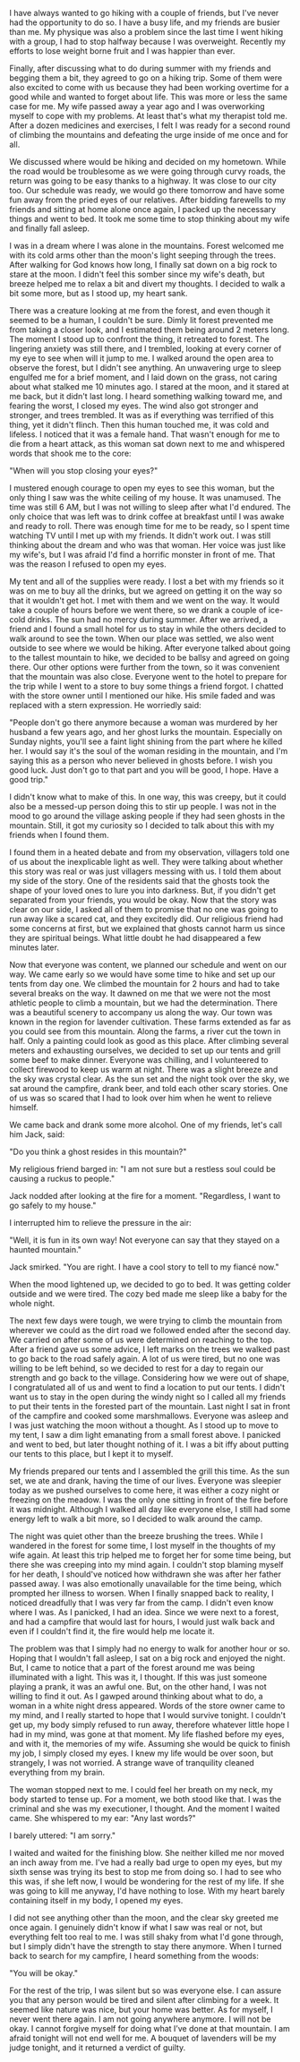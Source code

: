I have always wanted to go hiking with a couple of friends, but I've never had the opportunity to do so. I have a busy life, and my friends are busier than me. My physique was also a problem since the last time I went hiking with a group, I had to stop halfway because I was overweight. Recently my efforts to lose weight borne fruit and I was happier than ever.  
  
Finally, after discussing what to do during summer with my friends and begging them a bit, they agreed to go on a hiking trip. Some of them were also excited to come with us because they had been working overtime for a good while and wanted to forget about life. This was more or less the same case for me. My wife passed away a year ago and I was overworking myself to cope with my problems. At least that's what my therapist told me. After a dozen medicines and exercises, I felt I was ready for a second round of climbing the mountains and defeating the urge inside of me once and for all.  
  
We discussed where would be hiking and decided on my hometown. While the road would be troublesome as we were going through curvy roads, the return was going to be easy thanks to a highway. It was close to our city too. Our schedule was ready, we would go there tomorrow and have some fun away from the pried eyes of our relatives. After bidding farewells to my friends and sitting at home alone once again, I packed up the necessary things and went to bed. It took me some time to stop thinking about my wife and finally fall asleep.  
  
I was in a dream where I was alone in the mountains. Forest welcomed me with its cold arms other than the moon's light seeping through the trees. After walking for God knows how long, I finally sat down on a big rock to stare at the moon. I didn't feel this somber since my wife's death, but breeze helped me to relax a bit and divert my thoughts. I decided to walk a bit some more, but as I stood up, my heart sank.   
  
There was a creature looking at me from the forest, and even though it seemed to be a human, I couldn't be sure. Dimly lit forest prevented me from taking a closer look, and I estimated them being around 2 meters long. The moment I stood up to confront the thing, it retreated to forest. The lingering anxiety was still there, and I trembled, looking at every corner of my eye to see when will it jump to me. I walked around the open area to observe the forest, but I didn't see anything. An unwavering urge to sleep engulfed me for a brief moment, and I laid down on the grass, not caring about what stalked me 10 minutes ago. I stared at the moon, and it stared at me back, but it didn't last long. I heard something walking toward me, and fearing the worst, I closed my eyes. The wind also got stronger and stronger, and trees trembled. It was as if everything was terrified of this thing, yet it didn't flinch. Then this human touched me, it was cold and lifeless. I noticed that it was a female hand. That wasn't enough for me to die from a heart attack, as this woman sat down next to me and whispered words that shook me to the core:  
"When will you stop closing your eyes?"  
I mustered enough courage to open my eyes to see this woman, but the only thing I saw was the white ceiling of my house. It was unamused. The time was still 6 AM, but I was not willing to sleep after what I'd endured. The only choice that was left was to drink coffee at breakfast until I was awake and ready to roll. There was enough time for me to be ready, so I spent time watching TV until I met up with my friends. It didn't work out. I was still thinking about the dream and who was that woman. Her voice was just like my wife's, but I was afraid I'd find a horrific monster in front of me. That was the reason I refused to open my eyes.  
  
My tent and all of the supplies were ready. I lost a bet with my friends so it was on me to buy all the drinks, but we agreed on getting it on the way so that it wouldn't get hot. I met with them and we went on the way. It would take a couple of hours before we went there, so we drank a couple of ice-cold drinks. The sun had no mercy during summer. After we arrived, a friend and I found a small hotel for us to stay in while the others decided to walk around to see the town. When our place was settled, we also went outside to see where we would be hiking. After everyone talked about going to the tallest mountain to hike, we decided to be ballsy and agreed on going there. Our other options were further from the town, so it was convenient that the mountain was also close. Everyone went to the hotel to prepare for the trip while I went to a store to buy some things a friend forgot. I chatted with the store owner until I mentioned our hike. His smile faded and was replaced with a stern expression. He worriedly said:  
"People don't go there anymore because a woman was murdered by her husband a few years ago, and her ghost lurks the mountain. Especially on Sunday nights, you'll see a faint light shining from the part where he killed her. I would say it's the soul of the woman residing in the mountain, and I'm saying this as a person who never believed in ghosts before. I wish you good luck. Just don't go to that part and you will be good, I hope. Have a good trip."  
I didn't know what to make of this. In one way, this was creepy, but it could also be a messed-up person doing this to stir up people. I was not in the mood to go around the village asking people if they had seen ghosts in the mountain. Still, it got my curiosity so I decided to talk about this with my friends when I found them.  
  
I found them in a heated debate and from my observation, villagers told one of us about the inexplicable light as well. They were talking about whether this story was real or was just villagers messing with us. I told them about my side of the story. One of the residents said that the ghosts took the shape of your loved ones to lure you into darkness. But, if you didn't get separated from your friends, you would be okay. Now that the story was clear on our side, I asked all of them to promise that no one was going to run away like a scared cat, and they excitedly did. Our religious friend had some concerns at first, but we explained that ghosts cannot harm us since they are spiritual beings. What little doubt he had disappeared a few minutes later.  
  
Now that everyone was content, we planned our schedule and went on our way. We came early so we would have some time to hike and set up our tents from day one. We climbed the mountain for 2 hours and had to take several breaks on the way. It dawned on me that we were not the most athletic people to climb a mountain, but we had the determination. There was a beautiful scenery to accompany us along the way. Our town was known in the region for lavender cultivation. These farms extended as far as you could see from this mountain. Along the farms, a river cut the town in half. Only a painting could look as good as this place.  After climbing several meters and exhausting ourselves, we decided to set up our tents and grill some beef to make dinner. Everyone was chilling, and I volunteered to collect firewood to keep us warm at night. There was a slight breeze and the sky was crystal clear. As the sun set and the night took over the sky, we sat around the campfire, drank beer, and told each other scary stories. One of us was so scared that I had to look over him when he went to relieve himself.  
  
We came back and drank some more alcohol. One of my friends, let's call him Jack, said:  
"Do you think a ghost resides in this mountain?"  
My religious friend barged in: "I am not sure but a restless soul could be causing a ruckus to people."  
Jack nodded after looking at the fire for a moment. "Regardless, I want to go safely to my house."  
I interrupted him to relieve the pressure in the air:  
"Well, it is fun in its own way! Not everyone can say that they stayed on a haunted mountain."  
Jack smirked. "You are right. I have a cool story to tell to my fiancé now."  
  
When the mood lightened up, we decided to go to bed. It was getting colder outside and we were tired. The cozy bed made me sleep like a baby for the whole night.  
  
The next few days were tough, we were trying to climb the mountain from wherever we could as the dirt road we followed ended after the second day. We carried on after some of us were determined on reaching to the top. After a friend gave us some advice, I left marks on the trees we walked past to go back to the road safely again. A lot of us were tired, but no one was willing to be left behind, so we decided to rest for a day to regain our strength and go back to the village. Considering how we were out of shape, I congratulated all of us and went to find a location to put our tents. I didn't want us to stay in the open during the windy night so I called all my friends to put their tents in the forested part of the mountain. Last night I sat in front of the campfire and cooked some marshmallows. Everyone was asleep and I was just watching the moon without a thought. As I stood up to move to my tent, I saw a dim light emanating from a small forest above. I panicked and went to bed, but later thought nothing of it. I was a bit iffy about putting our tents to this place, but I kept it to myself.  
  
My friends prepared our tents and I assembled the grill this time. As the sun set, we ate and drank, having the time of our lives. Everyone was sleepier today as we pushed ourselves to come here, it was either a cozy night or freezing on the meadow. I was the only one sitting in front of the fire before it was midnight. Although I walked all day like everyone else, I still had some energy left to walk a bit more, so I decided to walk around the camp.   
  
The night was quiet other than the breeze brushing the trees. While I wandered in the forest for some time, I lost myself in the thoughts of my wife again. At least this trip helped me to forget her for some time being, but there she was creeping into my mind again. I couldn't stop blaming myself for her death, I should've noticed how withdrawn she was after her father passed away. I was also emotionally unavailable for the time being, which prompted her illness to worsen. When I finally snapped back to reality, I noticed dreadfully that I was very far from the camp. I didn't even know where I was. As I panicked, I had an idea. Since we were next to a forest, and had a campfire that would last for hours, I would just walk back and even if I couldn't find it, the fire would help me locate it.  
  
The problem was that I simply had no energy to walk for another hour or so. Hoping that I wouldn't fall asleep, I sat on a big rock and enjoyed the night. But, I came to notice that a part of the forest around me was being illuminated with a light. This was it, I thought. If this was just someone playing a prank, it was an awful one. But, on the other hand, I was not willing to find it out. As I gawped around thinking about what to do, a woman in a white night dress appeared. Words of the store owner came to my mind, and I really started to hope that I would survive tonight. I couldn't get up, my body simply refused to run away, therefore whatever little hope I had in my mind, was gone at that moment. My life flashed before my eyes, and with it, the memories of my wife. Assuming she would be quick to finish my job, I simply closed my eyes. I knew my life would be over soon, but strangely, I was not worried. A strange wave of tranquility cleaned everything from my brain.  
  
The woman stopped next to me. I could feel her breath on my neck, my body started to tense up. For a moment, we both stood like that. I was the criminal and she was my executioner, I thought. And the moment I waited came. She whispered to my ear: "Any last words?"  
I barely uttered: "I am sorry."  
I waited and waited for the finishing blow. She neither killed me nor moved an inch away from me. I've had a really bad urge to open my eyes, but my sixth sense was trying its best to stop me from doing so. I had to see who this was, if she left now, I would be wondering for the rest of my life. If she was going to kill me anyway, I'd have nothing to lose. With my heart barely containing itself in my body, I opened my eyes.  
  
I did not see anything other than the moon, and the clear sky greeted me once again. I genuinely didn't know if what I saw was real or not, but everything felt too real to me. I was still shaky from what I'd gone through, but I simply didn't have the strength to stay there anymore. When I turned back to search for my campfire, I heard something from the woods:  
"You will be okay."  
  
For the rest of the trip, I was silent but so was everyone else. I can assure you that any person would be tired and silent after climbing for a week. It seemed like nature was nice, but your home was better. As for myself, I never went there again. I am not going anywhere anymore. I will not be okay. I cannot forgive myself for doing what I’ve done at that mountain. I am afraid tonight will not end well for me. A bouquet of lavenders will be my judge tonight, and it returned a verdict of guilty.  
